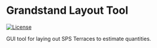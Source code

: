 # Grandstand Layout Tool

[![License](https://img.shields.io/badge/License-MIT-yellow.svg)](./LICENSE)

GUI tool for laying out SPS Terraces to estimate quantities.
